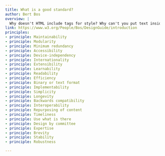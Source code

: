 ```yaml
---
title: What is a good standard?
author: Bert Bos
overview: |
  Why doesn't HTML include tags for style? Why can't you put text inside SMIL? Why doesn't CSS include commands to transform a document? Why, in short, does W3C modularize its specification and why in this particular way? This essay tries to make explicit what the developers in the various W3C working groups mean when they invoke words like efficiency, maintainability, accessibility, extensibility, learnability, simplicity, longevity, and other long words ending in -y.
link: https://www.w3.org/People/Bos/DesignGuide/introduction
principles:
- principle: Maintainability
- principle: Modularity
- principle: Minimum redundancy
- principle: Accessibility
- principle: Device-independency
- principle: Internationality
- principle: Extensibility
- principle: Learnability
- principle: Readability
- principle: Efficiency
- principle: Binary or text format
- principle: Implementability
- principle: Simplicity
- principle: Longevity
- principle: Backwards compatibility
- principle: Interoperability
- principle: Repurposing of content
- principle: Timeliness
- principle: Use what is there
- principle: Design by committee
- principle: Expertise
- principle: Brevity
- principle: Stability
- principle: Robustness

---
```

